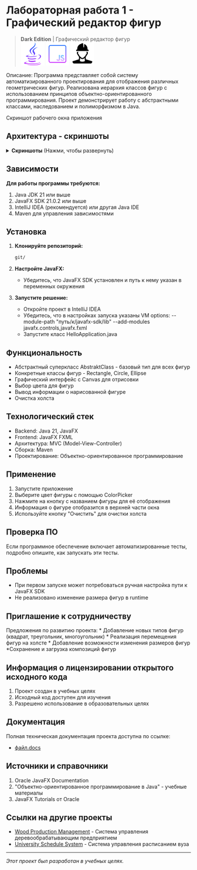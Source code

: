# Лабораторная работа 1 - Графический редактор фигур

> **Dark Edition** | Графический редактор фигур  
![Java](Screenshots/icons8-логотип-java-coffee-cup-64.png)
![JavaScript](Screenshots/icons8-javascript-64.png)
![SceneBuilder](Screenshots/icons8-рабочий-64.png)


Описание: Программа представляет собой систему автоматизированного проектирования для отображения различных геометрических фигур. Реализована иерархия классов фигур с использованием принципов объектно-ориентированного программирования. Проект демонстрирует работу с абстрактными классами, наследованием и полиморфизмом в Java.

Скриншот рабочего окна приложения
##  Архитектура - cкриншоты   

<details>
<summary><b>Скриншоты</b> (Нажми, чтобы развернуть)</summary>

| Скриншот рабочего окна |
| :---: |
| <img src="screenshots/Рабочее окно.png" width="400"/> |

| Скриншот прямоугольника | Скриншот круга |
| :---: | :---: |
| <img src="screenshots/Прямоугольник.png" width="400"/> | <img src="screenshots/Круг.png" width="400"/> |

| Скриншот элипса |
| :---: |
| <img src="screenshots/Элипс.png" width="400"/> |

</details>

##  Зависимости
  **Для работы программы требуются:**
  1. Java JDK 21 или выше
  2. JavaFX SDK 21.0.2 или выше
  3. IntelliJ IDEA (рекомендуется) или другая Java IDE
  4. Maven для управления зависимостями

##  Установка

1.  **Клонируйте репозиторий:**
    ```bash
    git/
    ```

2.  **Настройте JavaFX:**
    *   Убедитесь, что JavaFX SDK установлен и путь к нему указан в переменных окружения

3.  **Запустите решение:**
    *   Откройте проект в IntelliJ IDEA
    *   Убедитесь, что в настройках запуска указаны VM options: --module-path "путь/к/javafx-sdk/lib" --add-modules javafx.controls,javafx.fxml
    *   Запустите класс HelloApplication.java 

##  Функциональность

-  Абстрактный суперкласс AbstraktClass - базовый тип для всех фигур
-  Конкретные классы фигур - Rectangle, Circle, Ellipse
-  Графический интерфейс с Canvas для отрисовки
-  Выбор цвета для фигур 
-  Вывод информации о нарисованной фигуре
-  Очистка холста

##  Технологический стек

*   Backend: Java 21, JavaFX 
*   Frontend: JavaFX FXML 
*   Архитектура: MVC (Model-View-Controller)
*   Сборка: Maven
*   Проектирование: Объектно-ориентированное программирование


##  Применение
  1. Запустите приложение
  2. Выберите цвет фигуры с помощью ColorPicker
  3. Нажмите на кнопку с названием фигуры для её отображения
  4. Информация о фигуре отобразится в верхней части окна
  5. Используйте кнопку "Очистить" для очистки холста

##  Проверка ПО
Если программное обеспечение включает автоматизированные тесты, подробно опишите, как запускать эти тесты.

##  Проблемы
  * При первом запуске может потребоваться ручная настройка пути к JavaFX SDK
  * Не реализовано изменение размера фигур в runtime

##  Приглашение к сотрудничеству
  Предложения по развитию проекта:
    * Добавление новых типов фигур (квадрат, треугольник, многоугольник)
    * Реализация перемещения фигур на холсте
    * Добавление возможности изменения размеров фигур
    *Сохранение и загрузка композиций фигур

##  Информация о лицензировании открытого исходного кода
  1. Проект создан в учебных целях
  2. Исходный код доступен для изучения
  3. Разрешено использование в образовательных целях

##  Документация

Полная техническая документация проекта доступна по ссылке:
- [файл.docs](docs/файл.docx)

## Источники и справочники
  1. Oracle JavaFX Documentation
  2. "Объектно-ориентированное программирование в Java" - учебные материалы
  3. JavaFX Tutorials от Oracle

##  Ссылки на другие проекты

*    [Wood Production Management](https://github.com/Titan0zxc/wood-production-management) - Система управления деревообрабатывающим предприятием
*    [University Schedule System](https://github.com/Titan0zxc/university-schedule-system) - Система управления расписанием вуза

---
*Этот проект был разработан в учебных целях.*
